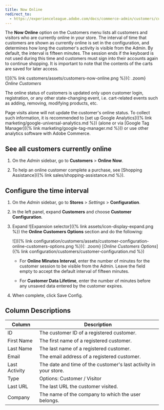 ```yaml
---
title: Now Online
redirect_to:
  - https://experienceleague.adobe.com/docs/commerce-admin/customers/customers-menu/now-online.html
---
```


The **Now Online** option on the Customers menu lists all customers and visitors who are currently online in your store. The interval of time that customers are shown as currently online is set in the configuration, and determines how long the customer's activity is visible from the Admin. By default, the interval is fifteen minutes. The session ends if the keyboard is not used during this time and customers must sign into their accounts again to continue shopping. It is important to note that the contents of the carts are saved for later access.

![]({% link customers/assets/customers-now-online.png %}){: .zoom}
_Online Customers_

The online status of customers is updated only upon customer login, registration, or any other state-changing event, i.e. cart-related events such as adding, removing, modifying products, etc.

Page visits alone will not update the customer's online status. To collect such information, it is recommended to [set up Google Analytics]({% link marketing/google-universal-analytics.md %}) (alone or via [Google Tag Manager]({% link marketing/google-tag-manager.md %})) or use other analytics software with Adobe Commerce.

## See all customers currently online

1. On the _Admin_ sidebar, go to **Customers** > **Online Now**.

1. To help an online customer complete a purchase, see [Shopping Assistance]({% link sales/shopping-assistance.md %}).

## Configure the time interval

1. On the _Admin_ sidebar, go to **Stores** > _Settings_ > **Configuration**.

1. In the left panel, expand **Customers** and choose **Customer Configuration**.

1. Expand ![Expansion selector]({% link assets/icon-display-expand.png %}) the **Online Customers Options** section and do the following:

      ![]({% link configuration/customers/assets/customer-configuration-online-customers-options.png %}){: .zoom}
      [_Online Customers Options_]({% link configuration/customers/customer-configuration.md %})

      - For **Online Minutes Interval**, enter the number of minutes for the customer session to be visible from the Admin. Leave the field empty to accept the default interval of fifteen minutes.

      - For **Customer Data Lifetime**, enter the number of minutes before any unsaved data entered by the customer expires.

1. When complete, click <span class="btn">Save Config</span>.

## Column Descriptions

| Column             | Description                                                                              |
|--------------------|------------------------------------------------------------------------------------------|
| ID                 | The customer ID of a registered customer.                                                |
| First Name         | The first name of a registered customer.                                                 |
| Last Name          | The last name of a registered customer.                                                  |
| Email              | The email address of a registered customer.                                              |
| Last Activity      | The date and time of the customer's last activity in your store.                         |
| Type               | Options: Customer / Visitor                                                              |
| Last URL           | The last URL the customer visited.                                                       |
| Company            | The name of the company to which the user belongs.                                       |
